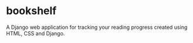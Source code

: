 # bookshelf
<p>A Django web application for tracking your reading progress created using HTML, CSS and Django.</p>
